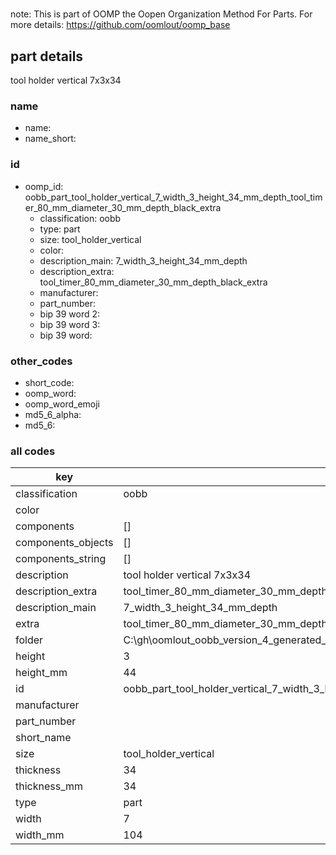 #   

note: This is part of OOMP the Oopen Organization Method For Parts. For more details: https://github.com/oomlout/oomp_base

##  part details



tool holder vertical 7x3x34

### name
* name: 
* name_short: 
### id
* oomp_id: oobb_part_tool_holder_vertical_7_width_3_height_34_mm_depth_tool_timer_80_mm_diameter_30_mm_depth_black_extra
  * classification: oobb
  * type: part
  * size: tool_holder_vertical
  * color: 
  * description_main: 7_width_3_height_34_mm_depth
  * description_extra: tool_timer_80_mm_diameter_30_mm_depth_black_extra
  * manufacturer: 
  * part_number: 
  * bip 39 word 2: 
  * bip 39 word 3: 
  * bip 39 word: 

### other_codes
* short_code: 
* oomp_word: 
* oomp_word_emoji 
* md5_6_alpha: 
* md5_6: 









### all codes 
| key | value |  
| --- | --- |  
| classification | oobb |  
| color |  |  
| components | [] |  
| components_objects | [] |  
| components_string | [] |  
| description | tool holder vertical 7x3x34 |  
| description_extra | tool_timer_80_mm_diameter_30_mm_depth_black_extra |  
| description_main | 7_width_3_height_34_mm_depth |  
| extra | tool_timer_80_mm_diameter_30_mm_depth_black |  
| folder | C:\gh\oomlout_oobb_version_4_generated_parts\things\oobb_part_tool_holder_vertical_7_width_3_height_34_mm_depth_tool_timer_80_mm_diameter_30_mm_depth_black_extra |  
| height | 3 |  
| height_mm | 44 |  
| id | oobb_part_tool_holder_vertical_7_width_3_height_34_mm_depth_tool_timer_80_mm_diameter_30_mm_depth_black_extra |  
| manufacturer |  |  
| part_number |  |  
| short_name |  |  
| size | tool_holder_vertical |  
| thickness | 34 |  
| thickness_mm | 34 |  
| type | part |  
| width | 7 |  
| width_mm | 104 |  
